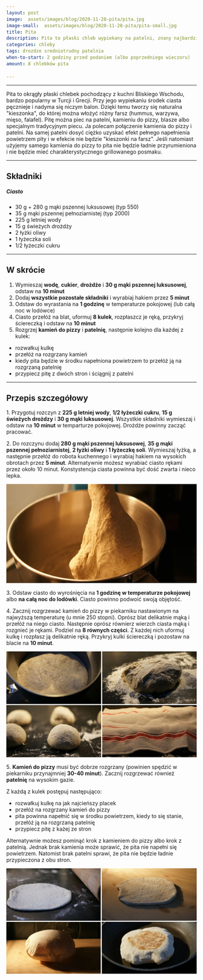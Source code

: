 ```yaml
---
layout: post
image:  assets/images/blog/2020-11-28-pita/pita.jpg
image-small:  assets/images/blog/2020-11-28-pita/pita-small.jpg
title: Pita
description: Pita to płaski chleb wypiekany na patelni, znany najbardziej z kuchni tureckiej, greckiej i kuchni bliskiego wschodu.
categories: chleby
tags: drozdze sredniotrudny patelnia
when-to-start: 2 godziny przed podaniem (albo poprzedniego wieczoru)
amount: 8 chlebków pita

---
```


-----

Pita to okrągły płaski chlebek pochodzący z kuchni Bliskiego Wschodu, bardzo popularny w Turcji i Grecji. Przy jego wypiekaniu środek ciasta pęcznieje i nadyma się niczym balon. Dzięki temu tworzy się naturalna "kieszonka", do której można włożyć różny farsz (hummus, warzywa, mięso, falafel). Pitę można piec na patelni, kamieniu do pizzy, blasze albo specjalnym tradycyjnym piecu. Ja polecam połączenie kamienia do pizzy i patelni. Na samej patelni dosyć ciężko uzyskać efekt pełnego napełnienia powietrzem pity i w efekcie nie będzie "kieszonki na farsz". Jeśli natomiast użyjemy samego kamienia do pizzy to pita nie będzie ładnie przyrumieniona i nie będzie mieć charakterystycznego grillowanego posmaku.

-----

## Składniki

##### Ciasto

* 30 g + 280 g mąki pszennej luksusowej (typ 550)
* 35 g mąki pszennej pełnoziarnistej (typ 2000)
* 225 g letniej wody
* 15 g świeżych drożdży
* 2 łyżki oliwy
* 1 łyżeczka soli
* 1/2 łyżeczki cukru

-----

## W skrócie

1. Wymieszaj **wodę**, **cukier**, **drożdże** i **30 g mąki pszennej luksusowej**, odstaw na **10 minut**
2. Dodaj **wszystkie pozostałe składniki** i wyrabiaj hakiem przez **5 minut**
3. Odstaw do wyrastania na **1 godzinę** w temperaturze pokojowej (lub całą noc w lodówce)
4. Ciasto przełóż na blat, uformuj **8 kulek**, rozpłaszcz je ręką, przykryj ściereczką i odstaw na **10 minut**
5. Rozgrzej **kamień do pizzy** i **patelnię**, następnie kolejno dla każdej z kulek:
  * rozwałkuj kulkę
  * przełóż na rozgrzany kamień
  * kiedy pita będzie w środku napełniona powietrzem to przełóż ją na rozgrzaną patelnię
  * przypiecz pitę z dwóch stron i ściągnij z patelni

-----

## Przepis szczegółowy

1\. Przygotuj rozczyn z **225 g letniej wody**, **1/2 łyżeczki cukru**, **15 g świeżych drożdzy** i **30 g mąki luksusowej**. Wszystkie składniki wymieszaj i odstaw na **10 minut** w temparturze pokojowej. Drożdże powinny zacząć pracować.

2\. Do rozczynu dodaj **280 g mąki pszennej luksusowej**, **35 g mąki pszennej pełnoziarnistej**, **2 łyżki oliwy** i **1 łyżeczkę soli**. Wymieszaj łyżką, a następnie przełóż do robota kuchennego i wyrabiaj hakiem na wysokich obrotach przez **5 minut**. Alternatywnie możesz wyrabiać ciasto rękami przez około 10 minut. Konstystencja ciasta powinna być dość zwarta i nieco lepka.

![Pita - mieszanie](/assets/images/blog/2020-11-28-pita/pita-mieszanie.jpg)

3\. Odstaw ciasto do wyrośnięcia na **1 godzinę w temperaturze pokojowej** albo **na całą noc do lodówki**. Ciasto powinno podwoić swoją objętość. 

4\. Zacznij rozgrzewać kamień do pizzy w piekarniku nastawionym na najwyższą temperaturę (u mnie 250 stopni). Oprósz blat delikatnie mąką i przełóż na niego ciasto. Następnie oprósz równierz wierzch ciasta mąką i rozgnieć je rękami. Podziel na **8 równych części**. Z każdej nich uformuj kulkę i rozpłasz ją delikatnie ręką. Przykryj kulki ściereczką i pozostaw na blacie na **10 minut**.

![Pita - przygotowanie](/assets/images/blog/2020-11-28-pita/pita-przygotowanie.jpg)

5\. **Kamień do pizzy** musi być dobrze rozgrzany (powinien spędzić w piekarniku przynajmniej **30-40 minut**). Zacznij rozgrzewać również **patelnię** na wysokim gazie.

Z każdą z kulek postępuj następująco:
* rozwałkuj kulkę na jak najcieńszy placek
* przełóż na rozgrzany kamień do pizzy
* pita powinna napełnić się w środku powietrzem, kiedy to się stanie, przełóż ją na rozgrzaną patelnię
* przypiecz pitę z każej ze stron

Alternatywnie możesz pominąć krok z kamieniem do pizzy albo krok z patelnią. Jednak brak kamienia może sprawić, że pita nie napełni się powietrzem. Natomist brak patelni sprawi, że pita nie będzie ładnie przypieczona z obu stron.

![Pita - pieczenie](/assets/images/blog/2020-11-28-pita/pita-pieczenie.jpg)